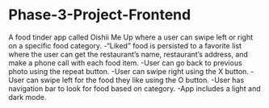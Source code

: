 # Phase-3-Project-Frontend
A food tinder app called Oishii Me Up where a user can swipe left or right on a specific food category.
-“Liked” food is persisted to a favorite list where the user can get the restaurant’s name, restaurant’s address, and make a phone call with each food item.
-User can go back to previous photo using the repeat button.
-User can swipe right using the X button.
-User can swipe left for the food they like using the O button.
-User has navigation bar to look for food based on category.
-App includes a light and dark mode.

